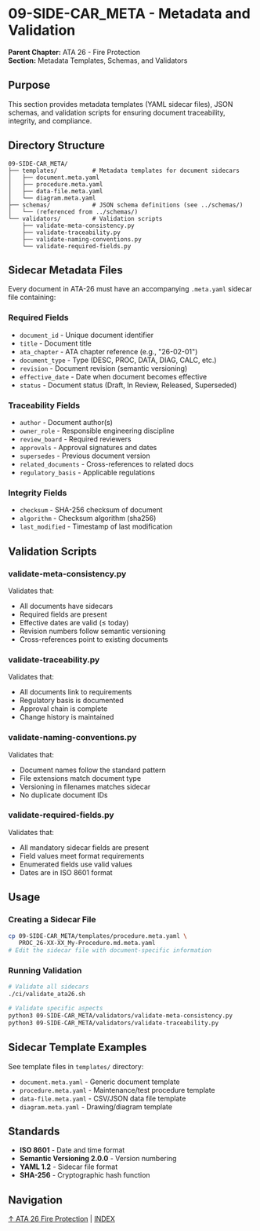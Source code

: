 # 09-SIDE-CAR_META - Metadata and Validation

**Parent Chapter:** ATA 26 - Fire Protection  
**Section:** Metadata Templates, Schemas, and Validators

## Purpose

This section provides metadata templates (YAML sidecar files), JSON schemas, and validation scripts for ensuring document traceability, integrity, and compliance.

## Directory Structure

```
09-SIDE-CAR_META/
├── templates/          # Metadata templates for document sidecars
│   ├── document.meta.yaml
│   ├── procedure.meta.yaml
│   ├── data-file.meta.yaml
│   └── diagram.meta.yaml
├── schemas/            # JSON schema definitions (see ../schemas/)
│   └── (referenced from ../schemas/)
└── validators/         # Validation scripts
    ├── validate-meta-consistency.py
    ├── validate-traceability.py
    ├── validate-naming-conventions.py
    └── validate-required-fields.py
```

## Sidecar Metadata Files

Every document in ATA-26 must have an accompanying `.meta.yaml` sidecar file containing:

### Required Fields
- `document_id` - Unique document identifier
- `title` - Document title
- `ata_chapter` - ATA chapter reference (e.g., "26-02-01")
- `document_type` - Type (DESC, PROC, DATA, DIAG, CALC, etc.)
- `revision` - Document revision (semantic versioning)
- `effective_date` - Date when document becomes effective
- `status` - Document status (Draft, In Review, Released, Superseded)

### Traceability Fields
- `author` - Document author(s)
- `owner_role` - Responsible engineering discipline
- `review_board` - Required reviewers
- `approvals` - Approval signatures and dates
- `supersedes` - Previous document version
- `related_documents` - Cross-references to related docs
- `regulatory_basis` - Applicable regulations

### Integrity Fields
- `checksum` - SHA-256 checksum of document
- `algorithm` - Checksum algorithm (sha256)
- `last_modified` - Timestamp of last modification

## Validation Scripts

### validate-meta-consistency.py
Validates that:
- All documents have sidecars
- Required fields are present
- Effective dates are valid (≤ today)
- Revision numbers follow semantic versioning
- Cross-references point to existing documents

### validate-traceability.py
Validates that:
- All documents link to requirements
- Regulatory basis is documented
- Approval chain is complete
- Change history is maintained

### validate-naming-conventions.py
Validates that:
- Document names follow the standard pattern
- File extensions match document type
- Versioning in filenames matches sidecar
- No duplicate document IDs

### validate-required-fields.py
Validates that:
- All mandatory sidecar fields are present
- Field values meet format requirements
- Enumerated fields use valid values
- Dates are in ISO 8601 format

## Usage

### Creating a Sidecar File

```bash
cp 09-SIDE-CAR_META/templates/procedure.meta.yaml \
   PROC_26-XX-XX_My-Procedure.md.meta.yaml
# Edit the sidecar file with document-specific information
```

### Running Validation

```bash
# Validate all sidecars
./ci/validate_ata26.sh

# Validate specific aspects
python3 09-SIDE-CAR_META/validators/validate-meta-consistency.py
python3 09-SIDE-CAR_META/validators/validate-traceability.py
```

## Sidecar Template Examples

See template files in `templates/` directory:
- `document.meta.yaml` - Generic document template
- `procedure.meta.yaml` - Maintenance/test procedure template
- `data-file.meta.yaml` - CSV/JSON data file template
- `diagram.meta.yaml` - Drawing/diagram template

## Standards

- **ISO 8601** - Date and time format
- **Semantic Versioning 2.0.0** - Version numbering
- **YAML 1.2** - Sidecar file format
- **SHA-256** - Cryptographic hash function

## Navigation

[↑ ATA 26 Fire Protection](../00_README.md) | [INDEX](../INDEX.meta.yaml)
